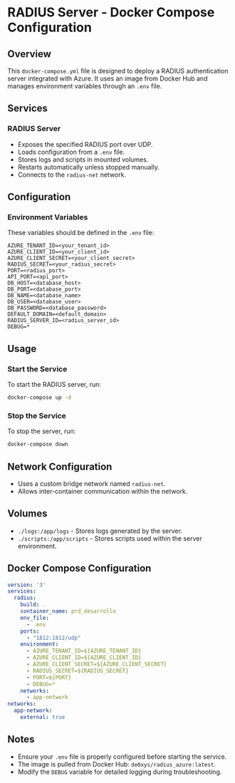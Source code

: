 # RADIUS Server - Docker Compose Configuration

## Overview
This `docker-compose.yml` file is designed to deploy a RADIUS authentication server integrated with Azure. It uses an image from Docker Hub and manages environment variables through an `.env` file.

## Services

### RADIUS Server
- Exposes the specified RADIUS port over UDP.
- Loads configuration from a `.env` file.
- Stores logs and scripts in mounted volumes.
- Restarts automatically unless stopped manually.
- Connects to the `radius-net` network.

## Configuration

### Environment Variables
These variables should be defined in the `.env` file:

```plaintext
AZURE_TENANT_ID=<your_tenant_id>
AZURE_CLIENT_ID=<your_client_id>
AZURE_CLIENT_SECRET=<your_client_secret>
RADIUS_SECRET=<your_radius_secret>
PORT=<radius_port>
API_PORT=<api_port>
DB_HOST=<database_host>
DB_PORT=<database_port>
DB_NAME=<database_name>
DB_USER=<database_user>
DB_PASSWORD=<database_password>
DEFAULT_DOMAIN=<default_domain>
RADIUS_SERVER_ID=<radius_server_id>
DEBUG=*
```

## Usage

### Start the Service
To start the RADIUS server, run:
```sh
docker-compose up -d
```

### Stop the Service
To stop the server, run:
```sh
docker-compose down
```

## Network Configuration

- Uses a custom bridge network named `radius-net`.
- Allows inter-container communication within the network.

## Volumes

- `./logs:/app/logs` - Stores logs generated by the server.
- `./scripts:/app/scripts` - Stores scripts used within the server environment.

## Docker Compose Configuration

```yaml
version: '3'
services:
  radius:
    build: .
    container_name: prd_desarrollo
    env_file:
      - .env
    ports:
      - "1812:1812/udp"
    environment:
      - AZURE_TENANT_ID=${AZURE_TENANT_ID}
      - AZURE_CLIENT_ID=${AZURE_CLIENT_ID}
      - AZURE_CLIENT_SECRET=${AZURE_CLIENT_SECRET}
      - RADIUS_SECRET=${RADIUS_SECRET}
      - PORT=${PORT}
      - DEBUG=*
    networks:
      - app-network
networks:
  app-network:
    external: true
```

## Notes
- Ensure your `.env` file is properly configured before starting the service.
- The image is pulled from Docker Hub: `de0xys/radius_azure:latest`.
- Modify the `DEBUG` variable for detailed logging during troubleshooting.
